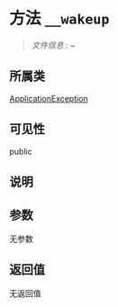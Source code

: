 # 方法 `__wakeup`

> *文件信息* : ~

## 所属类 

[ApplicationException](../ApplicationException.md)

## 可见性

public

## 说明



## 参数


无参数


## 返回值

无返回值

